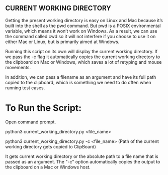 ## CURRENT WORKING DIRECTORY

Getting the present working directory is easy on Linux and Mac because it’s built into the shell as the pwd command. But pwd is a POSIX environmental variable, which means it won’t work on Windows. As a result, we can use the command called cwd so it will not interfere if you choose to use it on either Mac or Linux, but is primarily aimed at Windows.

Running this script on its own will display the current working directory. If we pass the -c flag it automatically copies the current working directory to the clipboard on Mac or Windows, which saves a lot of retyping and mouse movements.

In addition, we can pass a filename as an argument and have its full path copied to the clipboard, which is something we need to do often when running test cases.

# To Run the Script:

Open command prompt.

python3 current_working_directory.py <file_name>

python3 current_working_directory.py -c <file_name> (Path of the current working directory gets copied to ClipBoard)

It gets current working directory or the absolute path to a file name that is passed as an argument. The "-c" option automatically copies the output to the clipboard on a Mac or Windows host.

